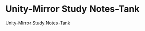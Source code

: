 # Unity-Mirror Study Notes-Tank
[Unity-Mirror Study Notes-Tank](https://aiwithcloud.com/2022/09/16/unity_mirror_study_notes_tank/)